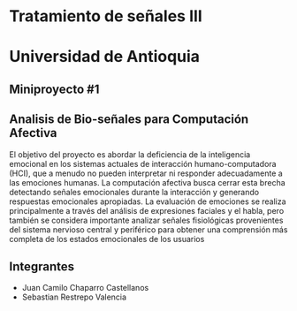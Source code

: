 # Tratamiento de señales III
# Universidad de Antioquia

## Miniproyecto #1
## Analisis de Bio-señales para Computación Afectiva

El objetivo del proyecto es abordar la deficiencia de la inteligencia emocional en los sistemas actuales de interacción humano-computadora (HCI), que a menudo no pueden interpretar ni responder adecuadamente a las emociones humanas. La computación afectiva busca cerrar esta brecha detectando señales emocionales durante la interacción y generando respuestas emocionales apropiadas.
La evaluación de emociones se realiza principalmente a través del análisis de expresiones faciales y el habla, pero también se considera importante analizar señales fisiológicas provenientes del sistema nervioso central y periférico para obtener una comprensión más completa de los estados emocionales de los usuarios

## Integrantes
* Juan Camilo Chaparro Castellanos
* Sebastian Restrepo Valencia
